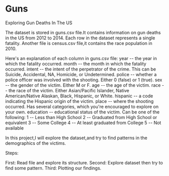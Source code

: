 # Guns
Exploring Gun Deaths In The US

The dataset is stored in guns.csv file.It contains information on gun deaths 
in the US from 2012 to 2014. Each row in the dataset represents a single fatality. Another file is census.csv file,it contains the race population in 2010.

Here's an explanation of each column in guns.csv file:
	year -- the year in which the fatality occurred.
	month -- the month in which the fatality occurred.
	intent -- the intent of the perpetrator of the crime. This can be Suicide, Accidental, NA, Homicide, or Undetermined.
	police -- whether a police officer was involved with the shooting. Either 0 (false) or 1 (true).
	sex -- the gender of the victim. Either M or F.
	age -- the age of the victim.
	race -- the race of the victim. Either Asian/Pacific Islander, Native American/Native Alaskan, Black, Hispanic, or White.
	hispanic -- a code indicating the Hispanic origin of the victim.
	place -- where the shooting occurred. Has several categories, which you're encouraged to explore on your own.
	education -- educational status of the victim. Can be one of the following:
	1 -- Less than High School
	2 -- Graduated from High School or equivalent
	3 -- Some College
	4 -- At least graduated from College
	5 -- Not available
	
In this project,I will explore the dataset,and try to find patterns in the demographics of 
the victims.

Steps:

First:
	Read file and explore its structure.
Second:
	Explore dataset then try to find some pattern.
Third:
	Plotting our findings.
